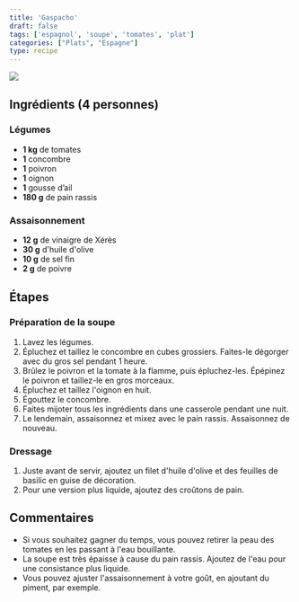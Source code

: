 ```yaml
---
title: 'Gaspacho'
draft: false
tags: ['espagnol', 'soupe', 'tomates', 'plat']
categories: ["Plats", "Espagne"]
type: recipe
---
```

![](../images/gaspacho.jpg)

<!-- section -->
## Ingrédients (4 personnes)

### Légumes

- **1 kg** de tomates
- **1** concombre
- **1** poivron
- **1** oignon
- **1** gousse d’ail
- **180 g** de pain rassis

### Assaisonnement

- **12 g** de vinaigre de Xérès
- **30 g** d'huile d'olive
- **10 g** de sel fin
- **2 g** de poivre

<!-- section -->
## Étapes

### Préparation de la soupe

1. Lavez les légumes.
2. Épluchez et taillez le concombre en cubes grossiers. Faites-le dégorger avec du gros sel pendant 1 heure.
3. Brûlez le poivron et la tomate à la flamme, puis épluchez-les. Épépinez le poivron et taillez-le en gros morceaux.
4. Épluchez et taillez l'oignon en huit.
5. Égouttez le concombre.
6. Faites mijoter tous les ingrédients dans une casserole pendant une nuit.
7. Le lendemain, assaisonnez et mixez avec le pain rassis. Assaisonnez de nouveau.

### Dressage

1. Juste avant de servir, ajoutez un filet d'huile d'olive et des feuilles de basilic en guise de décoration.
2. Pour une version plus liquide, ajoutez des croûtons de pain.

<!-- section -->
## Commentaires

- Si vous souhaitez gagner du temps, vous pouvez retirer la peau des tomates en les passant à l'eau bouillante.
- La soupe est très épaisse à cause du pain rassis. Ajoutez de l'eau pour une consistance plus liquide.
- Vous pouvez ajuster l'assaisonnement à votre goût, en ajoutant du piment, par exemple.
